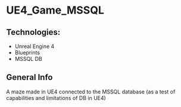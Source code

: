 # UE4_Game_MSSQL

## Technologies:

* Unreal Engine 4
* Blueprints
* MSSQL DB

## General Info

A maze made in UE4 connected to the MSSQL database (as a test of capabilities and limitations of DB in UE4)
